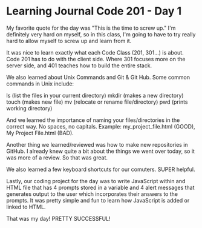 # Learning Journal Code 201 - Day 1

My favorite quote for the day was "This is the time to screw up." I'm definitely very hard on myself, so in this class, I'm going to have to try really hard to allow myself to screw up and learn from it.

It was nice to learn exactly what each Code Class (201, 301...) is about. Code 201 has to do with the client side. Where 301 focuses more on the server side, and 401 teaches how to build the entire stack.

We also learned about Unix Commands and Git & Git Hub. Some common commands in Unix include:

ls (list the files in your current directory)
mkdir (makes a new directory)
touch (makes new file)
mv (relocate or rename file/directory)
pwd (prints working directory)

And we learned the importance of naming your files/directories in the correct way. No spaces, no capitals. Example: my_project_file.html (GOOD), My Project File.html (BAD).

Another thing we learned/reviewed was how to make new repositories in GitHub. I already knew quite a bit about the things we went over today, so it was more of a review. So that was great.

We also learned a few keyboard shortcuts for our comuters. SUPER helpful.

Lastly, our coding project for the day was to write JavaScript within and HTML file that has 4 prompts stored in a variable and 4 alert messages that generates output to the user which incorporates their answers to the prompts. It was pretty simple and fun to learn how JavaScript is added or linked to HTML. 

That was my day! PRETTY SUCCESSFUL! 